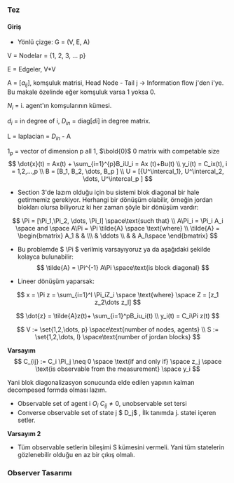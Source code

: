### Tez

#### Giriş

- Yönlü çizge: G = (V, E, A) 

V = Nodelar = {1, 2, 3, ... p}

E = Edgeler, V*V

A = [$a_{ij}$], komşuluk matrisi, Head Node - Tail j -> Information flow j'den i'ye. Bu makale özelinde eğer komşuluk varsa 1 yoksa 0.

$N_{i}$ = i. agent'ın komşularının kümesi.

$d_i$ = in degree of i, $D_{in}$ = diag[$d{i}$]  in degree matrix.

L = laplacian = $D_{in}$ - A

$1_p$ = vector of dimension p all 1, $\bold{0}$ 0 matrix with competable size
$$
\dot{x}(t) = Ax(t) + \sum_{i=1}^{p}B_iU_i = Ax 	(t)+Bu(t) \\
y_i(t) = C_ix(t), i = 1,2,...,p \\
B = [B_1,  B_2,   \dots, B_p  ] \\
U = [{U^\intercal_1},  U^\intercal_2,   \dots, U^\intercal_p  ]
$$

- Section 3'de lazım olduğu için bu sistemi blok diagonal bir hale getirmemiz gerekiyor. Herhangi bir dönüşüm olabilir, örneğin jordan blokları olursa biliyoruz ki her zaman şöyle bir dönüşüm vardır:

$$
\Pi = [\Pi_1,\Pi_2, \dots, \Pi_l] \space\text{such that} \\
A\Pi_i = \Pi_i A_i \space and \space A\Pi = \Pi \tilde{A} \space \text{where} \\
\tilde{A} = 
	\begin{bmatrix} 
	A_1 & & \\\
	& \ddots \\
	& & A_l\space
	\end{bmatrix}
$$

- Bu problemde $ \Pi $ verilmiş varsayıyoruz ya da aşağıdaki şekilde kolayca bulunabilir:
  $$
  \tilde{A} = \Pi^{-1} A\Pi \space\text{is block diagonal}
  $$

- Lineer dönüşüm yaparsak:

$$
x = \Pi z = \sum_{i=1}^l \Pi_iZ_i \space \text{where} \space Z = [z_1 z_2\dots z_l]
$$

$$
\dot{z} = \tilde{A}z(t)+ \sum_{i=1}^pB_iu_i(t) \\
y_i(t) = C_i\Pi z(t)
$$

$$
V := \set{1,2,\dots, p} \space\text{number of nodes, agents} \\
S := \set{1,2,\dots, l} \space\text{number of jordan blocks}
$$

**Varsayım**
$$
C_{ij} := C_i \Pi_j \neq 0 \space \text{if and only if} \space z_j \space \text{is observable from the measurement} \space y_i
$$

Yani blok diagonalizasyon sonucunda elde edilen yapının kalman decompesed formda olması lazım.

- Observable set of agent i $O_i$ $C_{ij} \neq 0$, unobservable set tersi 
- Converse observable set of state  j $ D_j$ , İlk tanımda j. statei içeren setler.

**Varsayım 2**

- Tüm observable setlerin bileşimi S kümesini vermeli. Yani tüm statelerin gözlenebilir olduğu en az bir çıkış olmalı.

### Observer Tasarımı





